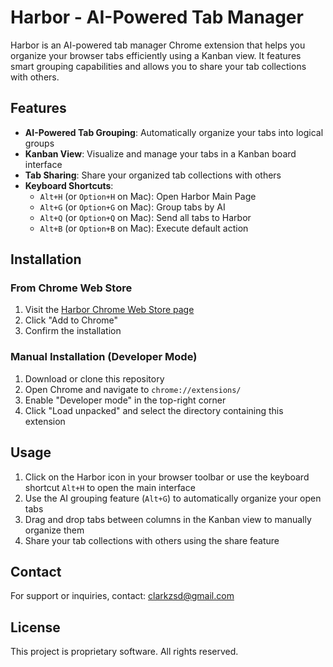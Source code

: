 # Harbor - AI-Powered Tab Manager

Harbor is an AI-powered tab manager Chrome extension that helps you organize your browser tabs efficiently using a Kanban view. It features smart grouping capabilities and allows you to share your tab collections with others.

## Features

- **AI-Powered Tab Grouping**: Automatically organize your tabs into logical groups
- **Kanban View**: Visualize and manage your tabs in a Kanban board interface
- **Tab Sharing**: Share your organized tab collections with others
- **Keyboard Shortcuts**:
  - `Alt+H` (or `Option+H` on Mac): Open Harbor Main Page
  - `Alt+G` (or `Option+G` on Mac): Group tabs by AI
  - `Alt+Q` (or `Option+Q` on Mac): Send all tabs to Harbor
  - `Alt+B` (or `Option+B` on Mac): Execute default action

## Installation

### From Chrome Web Store
1. Visit the [Harbor Chrome Web Store page](https://chrome.google.com/webstore/detail/harbor-ai-powered-tab-manager)
2. Click "Add to Chrome"
3. Confirm the installation

### Manual Installation (Developer Mode)
1. Download or clone this repository
2. Open Chrome and navigate to `chrome://extensions/`
3. Enable "Developer mode" in the top-right corner
4. Click "Load unpacked" and select the directory containing this extension

## Usage

1. Click on the Harbor icon in your browser toolbar or use the keyboard shortcut `Alt+H` to open the main interface
2. Use the AI grouping feature (`Alt+G`) to automatically organize your open tabs
3. Drag and drop tabs between columns in the Kanban view to manually organize them
4. Share your tab collections with others using the share feature

## Contact

For support or inquiries, contact: clarkzsd@gmail.com

## License

This project is proprietary software. All rights reserved.

